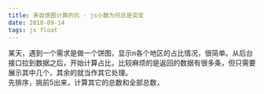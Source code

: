 ```yaml
---
title: 来自饼图计算的坑 - js小数为何总是突变
date: 2018-09-14
tags: js float
---
```


某天，遇到一个需求是做一个饼图，显示n各个地区的占比情况，很简单。从后台接口拉到数据之后，开始计算占比，比较麻烦的是返回的数据有很多条，但只需要展示其中几个，其余的就当作其它处理。  
先排序，挑前5出来，计算其它的总数和全部总数，


